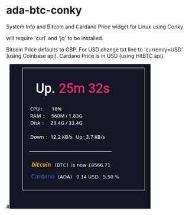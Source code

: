 # ada-btc-conky
System Info and Bitcoin and Cardano Price widget for Linux using Conky

will require 'curl' and 'jq' to be installed.

Bitcoin Price defaults to GBP. For USD change txt line to 'currency=USD'
(using Coinbase api).
Cardano Price is in USD
(using HitBTC api).

#<img src="conky.png">
